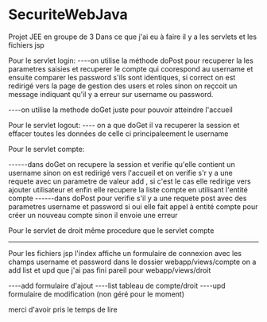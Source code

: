 # SecuriteWebJava
Projet JEE en groupe de 3
Dans ce que j'ai eu à faire il y a les servlets et les fichiers jsp 

Pour le servlet login:
----on utilise la méthode doPost pour recuperer la les parametres saisies et recuperer le compte qui coorespond au username et ensuite comparer les password s'ils sont identiques, si correct on est redirigé vers la page de gestion des users et roles sinon on reçcoit un message indiquant qu'il y a erreur sur username ou password.

----on utilise la methode doGet juste pour pouvoir atteindre l'accueil


Pour le servlet logout:
---- on a que doGet il va recuperer la session et effacer toutes les données de celle ci principaleement le username

Pour le servlet compte:

------dans doGet on recupere la session et verifie qu'elle contient un username sinon on est redirigé vers l'accueil et on verifie s'r y a une requete avec un parametre de valeur add , si c'est le cas elle redirige vers ajouter utilisateur et enfin elle recupere la liste compte en utilisant  l'entité compte
------dans doPost pour verifie s'il y a une requete post avec des parametres username et password si oui elle fait appel à entité compte pour créer un nouveau compte sinon il envoie une erreur 

Pour le servlet de droit même procedure que le servlet compte

-----------------------------------------------------------------------------------------------------------------

Pour les fichiers jsp l'index affiche un formulaire de connexion avec les champs username et password 
dans le dossier webapp/views/compte  on a add list et upd que j'ai pas fini pareil pour webapp/views/droit


----add formulaire d'ajout
----list tableau de compte/droit
----upd formulaire de modification (non géré pour le moment)


merci d'avoir pris le temps de lire
